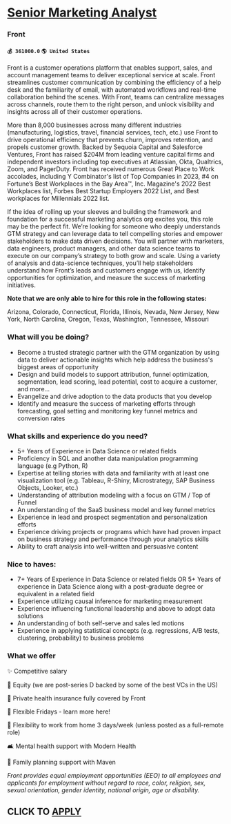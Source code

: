 # [Senior Marketing Analyst](https://www.remotewlb.com/apply/senior-marketing-analyst-57561)  
### Front  
#### `💰 361000.0` `🌎 United States`  

Front is a customer operations platform that enables support, sales, and account management teams to deliver exceptional service at scale. Front streamlines customer communication by combining the efficiency of a help desk and the familiarity of email, with automated workflows and real-time collaboration behind the scenes. With Front, teams can centralize messages across channels, route them to the right person, and unlock visibility and insights across all of their customer operations.

More than 8,000 businesses across many different industries (manufacturing, logistics, travel, financial services, tech, etc.) use Front to drive operational efficiency that prevents churn, improves retention, and propels customer growth. Backed by Sequoia Capital and Salesforce Ventures, Front has raised $204M from leading venture capital firms and independent investors including top executives at Atlassian, Okta, Qualtrics, Zoom, and PagerDuty. Front has received numerous Great Place to Work accolades, including Y Combinator's list of Top Companies in 2023, #4 on Fortune’s Best Workplaces in the Bay Area™, Inc. Magazine's 2022 Best Workplaces list, Forbes Best Startup Employers 2022 List, and Best workplaces for Millennials 2022 list.

If the idea of rolling up your sleeves and building the framework and foundation for a successful marketing analytics org excites you, this role may be the perfect fit. We’re looking for someone who deeply understands GTM strategy and can leverage data to tell compelling stories and empower stakeholders to make data driven decisions. You will partner with marketers, data engineers, product managers, and other data science teams to execute on our company’s strategy to both grow and scale. Using a variety of analysis and data-science techniques, you’ll help stakeholders understand how Front’s leads and customers engage with us, identify opportunities for optimization, and measure the success of marketing initiatives.

 **Note that we are only able to hire for this role in the following states:**

Arizona, Colorado, Connecticut, Florida, Illinois, Nevada, New Jersey, New York, North Carolina, Oregon, Texas, Washington, Tennessee, Missouri

### What will you be doing?

  * Become a trusted strategic partner with the GTM organization by using data to deliver actionable insights which help address the business's biggest areas of opportunity
  * Design and build models to support attribution, funnel optimization, segmentation, lead scoring, lead potential, cost to acquire a customer, and more… 
  * Evangelize and drive adoption to the data products that you develop
  * Identify and measure the success of marketing efforts through forecasting, goal setting and monitoring key funnel metrics and conversion rates

### What skills and experience do you need?

  * 5+ Years of Experience in Data Science or related fields
  * Proficiency in SQL and another data manipulation programming language (e.g Python, R)
  * Expertise at telling stories with data and familiarity with at least one visualization tool (e.g. Tableau, R-Shiny, Microstrategy, SAP Business Objects, Looker, etc.)
  * Understanding of attribution modeling with a focus on GTM / Top of Funnel
  * An understanding of the SaaS business model and key funnel metrics
  * Experience in lead and prospect segmentation and personalization efforts 
  * Experience driving projects or programs which have had proven impact on business strategy and performance through your analytics skills
  * Ability to craft analysis into well-written and persuasive content

### Nice to haves:

  * 7+ Years of Experience in Data Science or related fields OR 5+ Years of experience in Data Science along with a post-graduate degree or equivalent in a related field
  * Experience utilizing causal inference for marketing measurement
  * Experience influencing functional leadership and above to adopt data solutions
  * An understanding of both self-serve and sales led motions 
  * Experience in applying statistical concepts (e.g. regressions, A/B tests, clustering, probability) to business problems

### What we offer

✨ Competitive salary

🤝 Equity (we are post-series D backed by some of the best VCs in the US)

🏥 Private health insurance fully covered by Front

💪 Flexible Fridays - learn more here!

🏡 Flexibility to work from home 3 days/week (unless posted as a full-remote role)

🛋 Mental health support with Modern Health

🍼 Family planning support with Maven

 _Front provides equal employment opportunities (EEO) to all employees and applicants for employment without regard to race, color, religion, sex, sexual orientation, gender identity, national origin, age or disability._

  
## CLICK TO [APPLY](https://www.remotewlb.com/apply/senior-marketing-analyst-57561)

